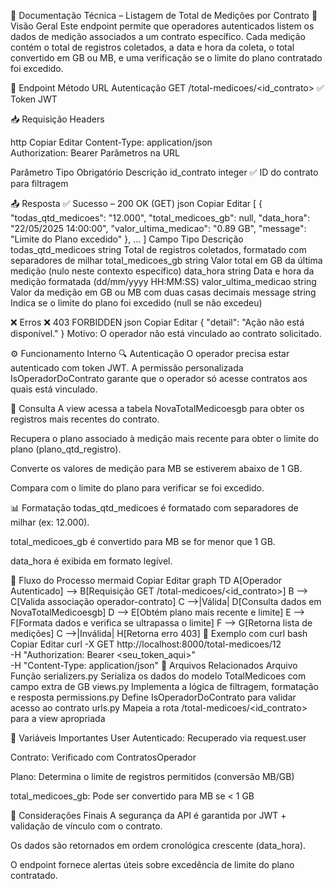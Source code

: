 📘 Documentação Técnica – Listagem de Total de Medições por Contrato
📌 Visão Geral
Este endpoint permite que operadores autenticados listem os dados de medição associados a um contrato específico. Cada medição contém o total de registros coletados, a data e hora da coleta, o total convertido em GB ou MB, e uma verificação se o limite do plano contratado foi excedido.

🔐 Endpoint
Método	URL	Autenticação
GET	/total-medicoes/<id_contrato>	✅ Token JWT

📥 Requisição
Headers

http
Copiar
Editar
Content-Type: application/json  
Authorization: Bearer <token>
Parâmetros na URL

Parâmetro	Tipo	Obrigatório	Descrição
id_contrato	integer	✅	ID do contrato para filtragem

📤 Resposta
✅ Sucesso – 200 OK (GET)
json
Copiar
Editar
[
  {
    "todas_qtd_medicoes": "12.000",
    "total_medicoes_gb": null,
    "data_hora": "22/05/2025 14:00:00",
    "valor_ultima_medicao": "0.89 GB",
    "message": "Limite do Plano excedido"
  },
  ...
]
Campo	Tipo	Descrição
todas_qtd_medicoes	string	Total de registros coletados, formatado com separadores de milhar
total_medicoes_gb	string	Valor total em GB da última medição (nulo neste contexto específico)
data_hora	string	Data e hora da medição formatada (dd/mm/yyyy HH:MM:SS)
valor_ultima_medicao	string	Valor da medição em GB ou MB com duas casas decimais
message	string	Indica se o limite do plano foi excedido (null se não excedeu)

❌ Erros
❌ 403 FORBIDDEN
json
Copiar
Editar
{
  "detail": "Ação não está disponível."
}
Motivo: O operador não está vinculado ao contrato solicitado.

⚙️ Funcionamento Interno
🔍 Autenticação
O operador precisa estar autenticado com token JWT. A permissão personalizada IsOperadorDoContrato garante que o operador só acesse contratos aos quais está vinculado.

🔎 Consulta
A view acessa a tabela NovaTotalMedicoesgb para obter os registros mais recentes do contrato.

Recupera o plano associado à medição mais recente para obter o limite do plano (plano_qtd_registro).

Converte os valores de medição para MB se estiverem abaixo de 1 GB.

Compara com o limite do plano para verificar se foi excedido.

📊 Formatação
todas_qtd_medicoes é formatado com separadores de milhar (ex: 12.000).

total_medicoes_gb é convertido para MB se for menor que 1 GB.

data_hora é exibida em formato legível.

🔁 Fluxo do Processo
mermaid
Copiar
Editar
graph TD
    A[Operador Autenticado] --> B[Requisição GET /total-medicoes/<id_contrato>]
    B --> C[Valida associação operador-contrato]
    C -->|Válida| D[Consulta dados em NovaTotalMedicoesgb]
    D --> E[Obtém plano mais recente e limite]
    E --> F[Formata dados e verifica se ultrapassa o limite]
    F --> G[Retorna lista de medições]
    C -->|Inválida| H[Retorna erro 403]
🧪 Exemplo com curl
bash
Copiar
Editar
curl -X GET http://localhost:8000/total-medicoes/12 \
  -H "Authorization: Bearer <seu_token_aqui>" \
  -H "Content-Type: application/json"
📁 Arquivos Relacionados
Arquivo	Função
serializers.py	Serializa os dados do modelo TotalMedicoes com campo extra de GB
views.py	Implementa a lógica de filtragem, formatação e resposta
permissions.py	Define IsOperadorDoContrato para validar acesso ao contrato
urls.py	Mapeia a rota /total-medicoes/<id_contrato> para a view apropriada

🔧 Variáveis Importantes
User Autenticado: Recuperado via request.user

Contrato: Verificado com ContratosOperador

Plano: Determina o limite de registros permitidos (conversão MB/GB)

total_medicoes_gb: Pode ser convertido para MB se < 1 GB

📌 Considerações Finais
A segurança da API é garantida por JWT + validação de vínculo com o contrato.

Os dados são retornados em ordem cronológica crescente (data_hora).

O endpoint fornece alertas úteis sobre excedência de limite do plano contratado.

